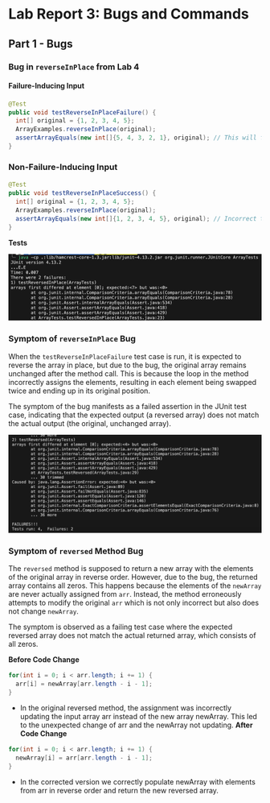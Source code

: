 # Lab Report 3: Bugs and Commands

## Part 1 - Bugs

### Bug in `reverseInPlace` from Lab 4 

#### Failure-Inducing Input

```java
@Test
public void testReverseInPlaceFailure() {
  int[] original = {1, 2, 3, 4, 5};
  ArrayExamples.reverseInPlace(original);
  assertArrayEquals(new int[]{5, 4, 3, 2, 1}, original); // This will fail 
}
```
### Non-Failure-Inducing Input
```java
@Test
public void testReverseInPlaceSuccess() {
  int[] original = {1, 2, 3, 4, 5};
  ArrayExamples.reverseInPlace(original);
  assertArrayEquals(new int[]{1, 2, 3, 4, 5}, original); // Incorrect test that passes
}

```
**Tests**

![Image](lab-3-1.png)

### Symptom of `reverseInPlace` Bug

When the `testReverseInPlaceFailure` test case is run, it is expected to reverse the array in place, but due to the bug, the original array remains unchanged after the method call. This is because the loop in the method incorrectly assigns the elements, resulting in each element being swapped twice and ending up in its original position.

The symptom of the bug manifests as a failed assertion in the JUnit test case, indicating that the expected output (a reversed array) does not match the actual output (the original, unchanged array).


![Image](lab-report-3-2.png)

### Symptom of `reversed` Method Bug

The `reversed` method is supposed to return a new array with the elements of the original array in reverse order. However, due to the bug, the returned array contains all zeros. This happens because the elements of the `newArray` are never actually assigned from `arr`. Instead, the method erroneously attempts to modify the original `arr` which is not only incorrect but also does not change `newArray`.

The symptom is observed as a failing test case where the expected reversed array does not match the actual returned array, which consists of all zeros.

**Before Code Change**
```java
for(int i = 0; i < arr.length; i += 1) {
  arr[i] = newArray[arr.length - i - 1];
}
```
- In the original reversed method, the assignment was incorrectly updating the input array arr instead of the new array newArray. This led to the unexpected change of arr and the newArray not updating.
**After Code Change**  

```java
for(int i = 0; i < arr.length; i += 1) {
  newArray[i] = arr[arr.length - i - 1];
}
```
- In the corrected version we correctly populate newArray with elements from arr in reverse order and return the new reversed array.

  


